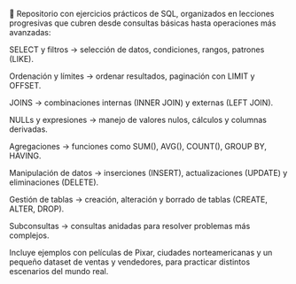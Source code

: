 📖 Repositorio con ejercicios prácticos de SQL, organizados en lecciones progresivas que cubren desde consultas básicas hasta operaciones más avanzadas:

SELECT y filtros → selección de datos, condiciones, rangos, patrones (LIKE).

Ordenación y límites → ordenar resultados, paginación con LIMIT y OFFSET.

JOINS → combinaciones internas (INNER JOIN) y externas (LEFT JOIN).

NULLs y expresiones → manejo de valores nulos, cálculos y columnas derivadas.

Agregaciones → funciones como SUM(), AVG(), COUNT(), GROUP BY, HAVING.

Manipulación de datos → inserciones (INSERT), actualizaciones (UPDATE) y eliminaciones (DELETE).

Gestión de tablas → creación, alteración y borrado de tablas (CREATE, ALTER, DROP).

Subconsultas → consultas anidadas para resolver problemas más complejos.

Incluye ejemplos con películas de Pixar, ciudades norteamericanas y un pequeño dataset de ventas y vendedores, para practicar distintos escenarios del mundo real.

